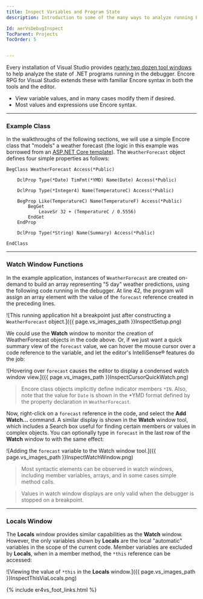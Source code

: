 ```yaml
---
title: Inspect Variables and Program State
description: Introduction to some of the many ways to analyze running Encore programs while debugging in the IDE.

Id: aerVsDebugInspect
TocParent: Projects
TocOrder: 5


---
```


Every installation of Visual Studio provides [nearly two dozen tool windows](https://learn.microsoft.com/visualstudio/debugger/debugger-windows) to help analyze the state of .NET programs running in the debugger. Encore RPG for Visual Studio extends these with familiar Encore syntax in both the tools and the editor.

* View variable values, and in many cases modify them if desired.
* Most values and expressions use Encore syntax.

---
### Example Class

In the walkthroughs of the following sections, we will use a simple Encore class that "models" a weather forecast (the logic in this example was borrowed from an [ASP.NET Core template](https://learn.microsoft.com/aspnet/core/web-api/)).  The `WeatherForecast` object defines four simple properties as follows:

```code
BegClass WeatherForecast Access(*Public)

    DclProp Type(*Date) TimFmt(*YMD) Name(Date) Access(*Public) 

    DclProp Type(*Integer4) Name(TemperatureC) Access(*Public)

    BegProp Like(TemperatureC) Name(TemperatureF) Access(*Public)
        BegGet
            LeaveSr 32 + (TemperatureC / 0.5556)
        EndGet
    EndProp
    
    DclProp Type(*String) Name(Summary) Access(*Public)

EndClass
```

---
### Watch Window Functions

In the example application, instances of `WeatherForecast` are created on-demand to build an array representing "5 day" weather predictions, using the following code running in the debugger. At line 42, the program will assign an array element with the value of the `forecast` reference created in the preceding lines.

![This running application hit a breakpoint just after constructing a `WeatherForecast` object.]({{ page.vs_images_path }}InspectSetup.png)

We could use the **Watch** window to monitor the creation of WeatherForecast objects in the code above. Or, if we just want a quick summary view of the `forecast` value, we can hover the mouse cursor over a code reference to the variable, and let the editor's IntelliSense® features do the job:

![Hovering over `forecast` causes the editor to display a condensed watch window view.]({{ page.vs_images_path }}InspectCursorQuickWatch.png)

> Encore class objects implicitly define indicator members `*IN`. Also, note that the value for `Date` is shown in the *YMD format defined by the property declaration in `WeatherForecast`.

Now, right-click on a `forecast` reference in the code, and select the **Add Watch...** command. A similar display is shown in the **Watch** window tool, which includes a Search box useful for finding certain members or values in complex objects. You can optionally type in `forecast` in the last row of the **Watch** window to with the same effect:

![Adding the `forecast` variable to the Watch window tool.]({{ page.vs_images_path }}InspectWatchWindow.png)

> Most syntactic elements can be observed in watch windows, including member variables, arrays, and in some cases simple method calls.

> Values in watch window displays are only valid when the debugger is stopped on a breakpoint.

---
### Locals Window

The **Locals** window provides similar capabilities as the **Watch** window. However, the only variables shown by **Locals** are the local "automatic" variables in the scope of the current code. Member variables are excluded by **Locals**, when in a member method, the `*this` reference can be accessed:

![Viewing the value of `*this` in the **Locals** window.]({{ page.vs_images_path }}InspectThisViaLocals.png)

{% include er4vs_foot_links.html %}